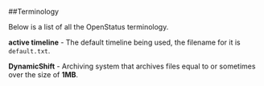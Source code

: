 ##Terminology

Below is a list of all the OpenStatus terminology.

**active timeline** - The default timeline being used, the filename for it is `default.txt`.

**DynamicShift** - Archiving system that archives files equal to or sometimes over the size of **1MB**.
